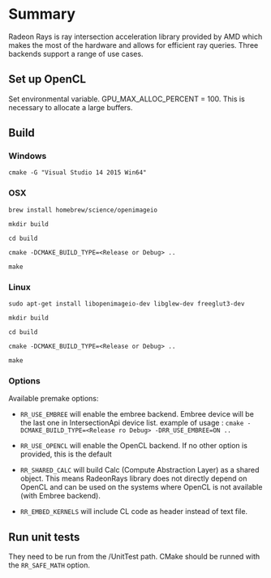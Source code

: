 # Summary
Radeon Rays is ray intersection acceleration library provided by AMD which makes the most of the hardware and allows for efficient ray queries. Three backends support a range of use cases.

## Set up OpenCL
Set environmental variable.  GPU_MAX_ALLOC_PERCENT = 100. This is necessary to allocate a large buffers.

## Build                                                                                       

### Windows

`cmake -G "Visual Studio 14 2015 Win64"`

### OSX

`brew install homebrew/science/openimageio`

`mkdir build`

`cd build`

`cmake -DCMAKE_BUILD_TYPE=<Release or Debug> ..` 

`make`

### Linux

`sudo apt-get install libopenimageio-dev libglew-dev freeglut3-dev`

`mkdir build`

`cd build`

`cmake -DCMAKE_BUILD_TYPE=<Release or Debug> ..`

`make`

### Options
Available premake options:
- `RR_USE_EMBREE` will enable the embree backend. Embree device will be the last one in IntersectionApi device list.
 example of usage : 
 `cmake -DCMAKE_BUILD_TYPE=<Release ro Debug> -DRR_USE_EMBREE=ON ..`

- `RR_USE_OPENCL` will enable the OpenCL backend. If no other option is provided, this is the default

- `RR_SHARED_CALC` will build Calc (Compute Abstraction Layer) as a shared object. This means RadeonRays library does not directly depend on OpenCL and can be used on the systems where OpenCL is not available (with Embree backend). 

- `RR_EMBED_KERNELS` will include CL code as header instead of text file.

## Run unit tests
They need to be run from the <Radeon Rays_SDK path>/UnitTest path.
CMake should be runned with the `RR_SAFE_MATH` option.
